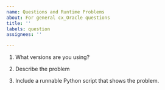 ```yaml
---
name: Questions and Runtime Problems
about: For general cx_Oracle questions
title: ''
labels: question
assignees: ''

---
```


<!--

Thank you for using cx_Oracle.

Review the user manual: https://cx-oracle.readthedocs.io/en/latest/index.html

Please answer these questions so we can help you.

Use Markdown syntax, see https://docs.github.com/github/writing-on-github/getting-started-with-writing-and-formatting-on-github/basic-writing-and-formatting-syntax

GitHub issues that are not updated for a month may be automatically closed.  Feel free to update them at any time.

-->

1. What versions are you using?

<!--

Give your database version.

Also run Python and show the output of:

    import sys
    import platform

    print("platform.platform:", platform.platform())
    print("sys.maxsize > 2**32:", sys.maxsize > 2**32)
    print("platform.python_version:", platform.python_version())

And:

    import cx_Oracle
    print("cx_Oracle.version:", cx_Oracle.version)
    print("cx_Oracle.clientversion:", cx_Oracle.clientversion())

-->

2. Describe the problem

<!-- Cut and paste text showing the command you ran.  No screenshots. -->

3. Include a runnable Python script that shows the problem.

<!--

Include all SQL needed to create the database schema.

Use a gist for long code: see https://gist.github.com/

Format code by using three backticks on a line before and after code snippets, for example:

```
import cx_Oracle
```

-->
